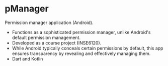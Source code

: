 # pManager


Permission manager application (Android).

* Functions as a sophisticated permission manager, unlike Android's default permission management.
* Developed as a course project (INSE6120).
* While Android typically conceals certain permissions by default, this app ensures transparency by revealing and effectively managing them.
* Dart and Kotlin

